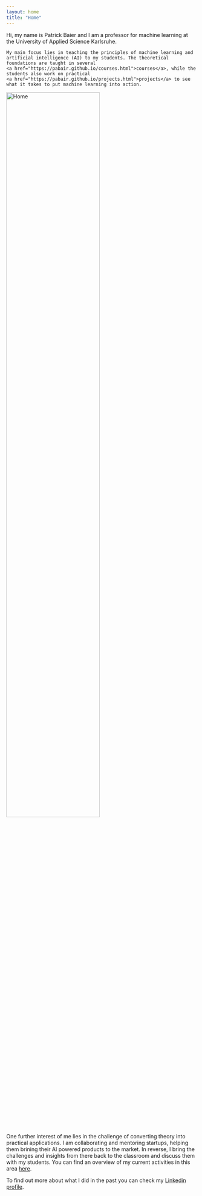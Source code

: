 ```yaml
---
layout: home
title: "Home"
---
```


<div class="row g-5 mb-5">
  <div class="col-md-6">
    Hi, my name is Patrick Baier and I am a professor for machine learning at the University of Applied Science Karlsruhe.

	My main focus lies in teaching the principles of machine learning and artificial intelligence (AI) to my students. The theoretical foundations are taught in several
	<a href="https://pabair.github.io/courses.html">courses</a>, while the students also work on practical 
	<a href="https://pabair.github.io/projects.html">projects</a> to see what it takes to put machine learning into action. 
  </div>
  <div class="col-md-6">
    <img src="{{ site.github.url }}/assets/img/me.jpg" alt="Home" width="70%">
  </div>
</div>

One further interest of me lies in the challenge of converting theory into practical applications. I am collaborating and mentoring startups, helping them brining their AI powered products to the market. In reverse, I bring the challenges and insights from there back to the classroom and discuss them with my students.
You can find an overview of my current activities in this area 
<a href="https://pabair.github.io/startups.html">here</a>.
<p>
To find out more about what I did in the past you can check my
<a href="https://www.linkedin.com/in/patrickbaier/">Linkedin profile</a>.
</p>

